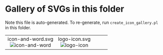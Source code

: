 # Gallery of SVGs in this folder
Note this file is auto-generated. To re-generate, run `create_icon_gallery.pl` in this folder.

| | | | | |
|:---:|:---:|:---:|:---:|:---:|
|icon-and-word.svg<br />![icon-and-word](icon-and-word.svg)|logo-icon.svg<br />![logo-icon](logo-icon.svg)|
